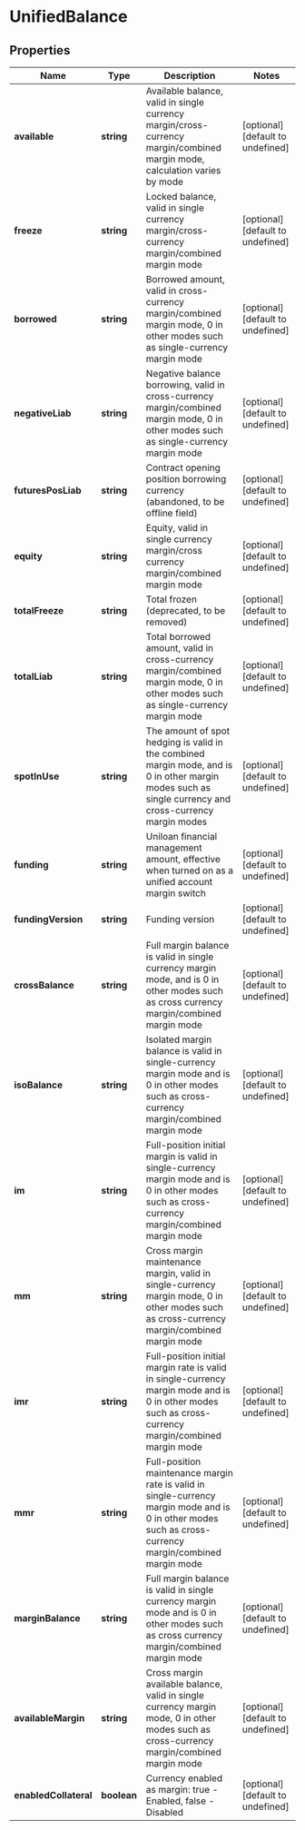 # UnifiedBalance

## Properties

Name | Type | Description | Notes
------------ | ------------- | ------------- | -------------
**available** | **string** | Available balance, valid in single currency margin/cross-currency margin/combined margin mode, calculation varies by mode | [optional] [default to undefined]
**freeze** | **string** | Locked balance, valid in single currency margin/cross-currency margin/combined margin mode | [optional] [default to undefined]
**borrowed** | **string** | Borrowed amount, valid in cross-currency margin/combined margin mode, 0 in other modes such as single-currency margin mode | [optional] [default to undefined]
**negativeLiab** | **string** | Negative balance borrowing, valid in cross-currency margin/combined margin mode, 0 in other modes such as single-currency margin mode | [optional] [default to undefined]
**futuresPosLiab** | **string** | Contract opening position borrowing currency (abandoned, to be offline field) | [optional] [default to undefined]
**equity** | **string** | Equity, valid in single currency margin/cross currency margin/combined margin mode | [optional] [default to undefined]
**totalFreeze** | **string** | Total frozen (deprecated, to be removed) | [optional] [default to undefined]
**totalLiab** | **string** | Total borrowed amount, valid in cross-currency margin/combined margin mode, 0 in other modes such as single-currency margin mode | [optional] [default to undefined]
**spotInUse** | **string** | The amount of spot hedging is valid in the combined margin mode, and is 0 in other margin modes such as single currency and cross-currency margin modes | [optional] [default to undefined]
**funding** | **string** | Uniloan financial management amount, effective when turned on as a unified account margin switch | [optional] [default to undefined]
**fundingVersion** | **string** | Funding version | [optional] [default to undefined]
**crossBalance** | **string** | Full margin balance is valid in single currency margin mode, and is 0 in other modes such as cross currency margin/combined margin mode | [optional] [default to undefined]
**isoBalance** | **string** | Isolated margin balance is valid in single-currency margin mode and is 0 in other modes such as cross-currency margin/combined margin mode | [optional] [default to undefined]
**im** | **string** | Full-position initial margin is valid in single-currency margin mode and is 0 in other modes such as cross-currency margin/combined margin mode | [optional] [default to undefined]
**mm** | **string** | Cross margin maintenance margin, valid in single-currency margin mode, 0 in other modes such as cross-currency margin/combined margin mode | [optional] [default to undefined]
**imr** | **string** | Full-position initial margin rate is valid in single-currency margin mode and is 0 in other modes such as cross-currency margin/combined margin mode | [optional] [default to undefined]
**mmr** | **string** | Full-position maintenance margin rate is valid in single-currency margin mode and is 0 in other modes such as cross-currency margin/combined margin mode | [optional] [default to undefined]
**marginBalance** | **string** | Full margin balance is valid in single currency margin mode and is 0 in other modes such as cross currency margin/combined margin mode | [optional] [default to undefined]
**availableMargin** | **string** | Cross margin available balance, valid in single currency margin mode, 0 in other modes such as cross-currency margin/combined margin mode | [optional] [default to undefined]
**enabledCollateral** | **boolean** | Currency enabled as margin: true - Enabled, false - Disabled | [optional] [default to undefined]

